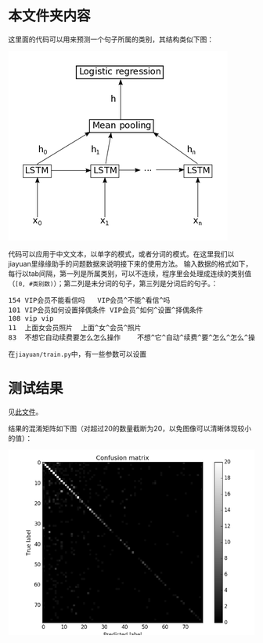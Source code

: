 # 本文件夹内容
这里面的代码可以用来预测一个句子所属的类别，其结构类似下图：

![模型架构图](images/lstm.png)

代码可以应用于中文文本，以单字的模式，或者分词的模式。在这里我们以jiayuan里缘缘助手的问题数据来说明接下来的使用方法。
输入数据的格式如下，每行以tab间隔，第一列是所属类别，可以不连续，程序里会处理成连续的类别值（`[0, #类别数)`）；第二列是未分词的句子，第三列是分词后的句子。：

<pre>
154 VIP会员不能看信吗   VIP会员^不能^看信^吗
101 VIP会员如何设置择偶条件 VIP会员^如何^设置^择偶条件
108 vip vip
11  上面女会员照片  上面^女^会员^照片
83  不想它自动续费要怎么怎么操作    不想^它^自动^续费^要^怎么^怎么^操作
</pre>



在`jiayuan/train.py`中，有一些参数可以设置
# 测试结果
见[此文件](results.md)。

结果的混淆矩阵如下图（对超过20的数量截断为20，以免图像可以清晰体现较小的值）：

![混淆矩阵](images/conf_matrix.png)